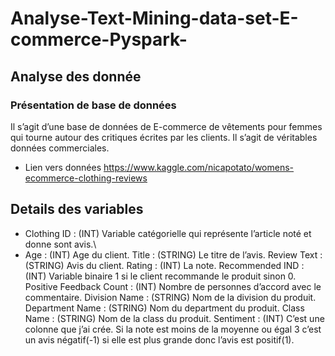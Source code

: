 # Analyse-Text-Mining-data-set-E-commerce-Pyspark-

## Analyse des donnée

### Présentation de base de données

Il s’agit d’une base de données de E-commerce de vêtements pour femmes qui tourne autour des critiques
écrites par les clients. Il s’agit de véritables données commerciales.
- Lien vers données https://www.kaggle.com/nicapotato/womens-ecommerce-clothing-reviews

## Details des variables

- Clothing ID : (INT) Variable catégorielle qui représente l’article noté et donne sont avis.\\
- Age : (INT) Age du client.
Title : (STRING) Le titre de l’avis.
Review Text : (STRING) Avis du client.
Rating : (INT) La note.
Recommended IND : (INT) Variable binaire 1 si le client recommande le produit sinon 0.
Positive Feedback Count : (INT) Nombre de personnes d’accord avec le commentaire.
Division Name : (STRING) Nom de la division du produit.
Department Name : (STRING) Nom du department du produit.
Class Name : (STRING) Nom de la class du produit.
Sentiment : (INT) C’est une colonne que j’ai crée. Si la note est moins de la moyenne ou égal 3 c’est un avis
négatif(-1) si elle est plus grande donc l’avis est positif(1).
